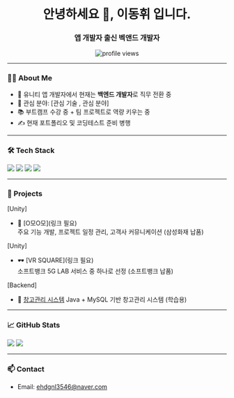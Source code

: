 <h1 align="center">안녕하세요 👋, 이동휘 입니다. </h1>
<h3 align="center">앱 개발자 출신 벡앤드 개발자</h3>

<p align="center">
  <img src="https://komarev.com/ghpvc/?username=DH-CaseStudy&label=Profile%20views&color=0e75b6&style=flat" alt="profile views" />
</p>

---

### 👨‍💻 About Me
- 🧠 유니티 앱 개발자에서 현재는 **백엔드 개발자**로 직무 전환 중  
- 🎯 관심 분야: [관심 기술 , 관심 분야]
- 📚 부트캠프 수강 중 + 팀 프로젝트로 역량 키우는 중  
- ✍️ 현재 포트폴리오 및 코딩테스트 준비 병행

---

### 🛠️ Tech Stack
<p align="left">
  <img src="https://img.shields.io/badge/Java-007396?style=flat-square&logo=java&logoColor=white"/>
  <img src="https://img.shields.io/badge/MySQL-4479A1?style=flat-square&logo=mysql&logoColor=white"/>
  <img src="https://img.shields.io/badge/Unity-000000?style=flat-square&logo=unity&logoColor=white"/>
  <img src="https://img.shields.io/badge/GitHub-181717?style=flat-square&logo=github&logoColor=white"/>
</p>

---

### 📌 Projects
[Unity]
- 🐾 [O모O모](링크 필요)  
  주요 기능 개발, 프로젝트 일정 관리, 고객사 커뮤니케이션 (삼성화재 납품)
  
[Unity]
- 🕶️ [VR SQUARE](링크 필요)  
  소프트뱅크 5G LAB 서비스 중 하나로 선정 (소프트뱅크 납품)

[Backend]
- 🧾 [창고관리 시스템]([https://github.com/yourproject2](https://github.com/DH-CaseStudy/Buildify_Phase-1))  
  Java + MySQL 기반 창고관리 시스템 (학습용)

---

### 📈 GitHub Stats
<p align="left">
  <img src="https://github-readme-stats.vercel.app/api?username=DH-CaseStudy&show_icons=true&theme=default" />
  <img src="https://github-readme-stats.vercel.app/api/top-langs/?username=DH-CaseStudy&layout=compact&theme=default" />
</p>

---

### 📫 Contact
- Email: ehdgnl3546@naver.com

